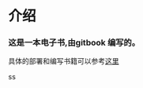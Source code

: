 # 介绍

### 这是一本电子书,由gitbook 编写的。

具体的部署和编写书籍可以参考<a href="http://www.chengweiyang.cn/gitbook/gitbook.com/newbook.html">这里</a>


ss
